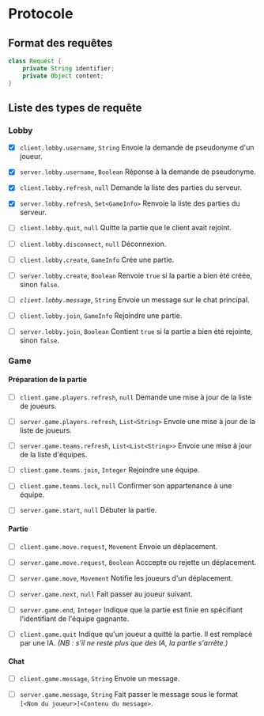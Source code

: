# Protocole

## Format des requêtes

```java
class Request {
	private String identifier;
	private Object content;
}
```

## Liste des types de requête

### Lobby

- [x] `client.lobby.username`, `String`
  Envoie la demande de pseudonyme d'un joueur.

- [x] `server.lobby.username`, `Boolean`
  Réponse à la demande de pseudonyme.

- [x] `client.lobby.refresh`, `null`
  Demande la liste des parties du serveur.

- [x] `server.lobby.refresh`, `Set<GameInfo>`
  Renvoie la liste des parties du serveur.

- [ ] `client.lobby.quit`, `null`
  Quitte la partie que le client avait rejoint.

- [ ] `client.lobby.disconnect`, `null`
  Déconnexion.

- [ ] `client.lobby.create`, `GameInfo`
  Crée une partie.

- [ ] `server.lobby.create`, `Boolean`
  Renvoie `true` si la partie a bien été créée, sinon `false`.

- [ ] *`client.lobby.message`*, `String`
  Envoie un message sur le chat principal.

- [ ] `client.lobby.join`, `GameInfo`
  Rejoindre une partie.

- [ ] `server.lobby.join`, `Boolean`
  Contient `true` si la partie a bien été rejointe, sinon `false`.

### Game
#### Préparation de la partie
- [ ] `client.game.players.refresh`, `null`
  Demande une mise à jour de la liste de joueurs.

- [ ] `server.game.players.refresh`, `List<String>`
  Envoie une mise à jour de la liste de joueurs.

- [ ] `server.game.teams.refresh`, `List<List<String>>`
  Envoie une mise à jour de la liste d'équipes.

- [ ] `client.game.teams.join`, `Integer`
  Rejoindre une équipe.

- [ ] `client.game.teams.lock`, `null`
  Confirmer son appartenance à une équipe.

- [ ] `server.game.start`, `null`
  Débuter la partie.

#### Partie
- [ ] `client.game.move.request`, `Movement`
  Envoie un déplacement.

- [ ] `server.game.move.request`, `Boolean`
  Acccepte ou rejette un déplacement.

- [ ] `server.game.move`, `Movement`
  Notifie les joueurs d'un déplacement.

- [ ] `server.game.next`, `null`
  Fait passer au joueur suivant.

- [ ] `server.game.end`, `Integer`
  Indique que la partie est finie en spécifiant l'identifiant de l'équipe gagnante.

- [ ] `client.game.quit`
  Indique qu'un joueur a quitté la partie. Il est remplacé par une IA. *(NB : s'il ne reste plus que des IA, la partie s'arrête.)*

#### Chat
- [ ] `client.game.message`, `String`
  Envoie un message.

- [ ] `server.game.message`, `String`
  Fait passer le message sous le format `[<Nom du joueur>]<Contenu du message>`.
